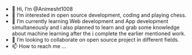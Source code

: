 - 👋 Hi, I’m @Animesht1008
- 👀 I’m interested in open source development, coding and playing chess.
- 🌱 I’m currently learning Web development and App development simultaneously and i also planned to learn and grab some knowledge about machine learning 
      after the i complete the earlier mentioned work.
- 💞️ I’m looking to collaborate on open source project in different fields.
- 📫 How to reach me ...

<!---
Animesht1008/Animesht1008 is a ✨ special ✨ repository because its `README.md` (this file) appears on your GitHub profile.
You can click the Preview link to take a look at your changes.
--->
